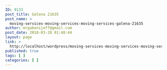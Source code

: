 ```yaml
---
ID: 9133
post_title: Galena 21635
post_name: >
  moving-services-moving-services-moving-services-galena-21635
author: mrgabonijeff@gmail.com
post_date: 2018-03-28 01:48:44
layout: page
link: >
  http://localhost/wordpress/moving-services-moving-services-moving-services-galena-21635/
published: true
tags: [ ]
categories: [ ]
---
```

